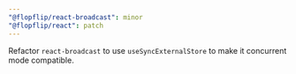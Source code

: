 ```yaml
---
"@flopflip/react-broadcast": minor
"@flopflip/react": patch
---
```


Refactor `react-broadcast` to use `useSyncExternalStore` to make it concurrent mode compatible.
